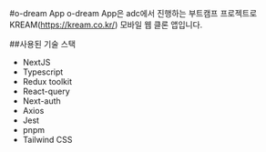 #o-dream App
o-dream App은 adc에서 진행하는 부트캠프 프로젝트로 KREAM(https://kream.co.kr/) 모바일 웹 클론 앱입니다.

##사용된 기술 스택
- NextJS
- Typescript
- Redux toolkit
- React-query
- Next-auth
- Axios
- Jest
- pnpm
- Tailwind CSS
